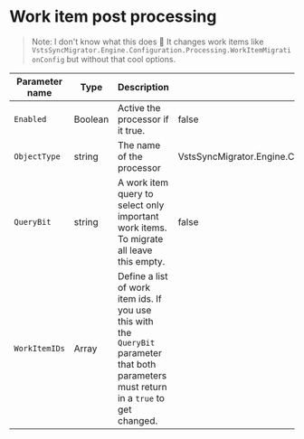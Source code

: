 # Work item post processing

> Note: I don't know what this does 🤷 It changes work items like `VstsSyncMigrator.Engine.Configuration.Processing.WorkItemMigrationConfig` but without that cool options. 



| Parameter name | Type       | Description                              | Default Value                            |
|----------------|------------|------------------------------------------|------------------------------------------|
| `Enabled`      | Boolean    | Active the processor if it true.         | false                                    |
| `ObjectType`   | string     | The name of the processor                | VstsSyncMigrator.Engine.Configuration.Processing.WorkItemPostProcessingConfig |
| `QueryBit`     | string     |  A work item query to select only important work items. To migrate all leave this empty. | false                                    |
| `WorkItemIDs`  | Array<int> | Define a list of work item ids. If you use this with the `QueryBit` parameter that both parameters must return in a `true` to get changed.                                     |
